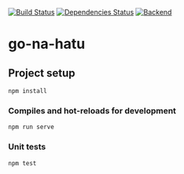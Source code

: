 [![Build Status](https://travis-ci.org/yungvldai/go-na-hatu.svg?branch=master)](https://travis-ci.org/yungvldai/go-na-hatu)
[![Dependencies Status](https://david-dm.org/yungvldai/go-na-hatu.svg)](https://david-dm.org/yungvldai/go-na-hatu)
[![Backend](https://img.shields.io/badge/backend-node.js-lightgrey)](https://github.com/Aksimka/gonahatu)

# go-na-hatu

## Project setup
```
npm install
```

### Compiles and hot-reloads for development
```
npm run serve
```

### Unit tests
```
npm test
```
